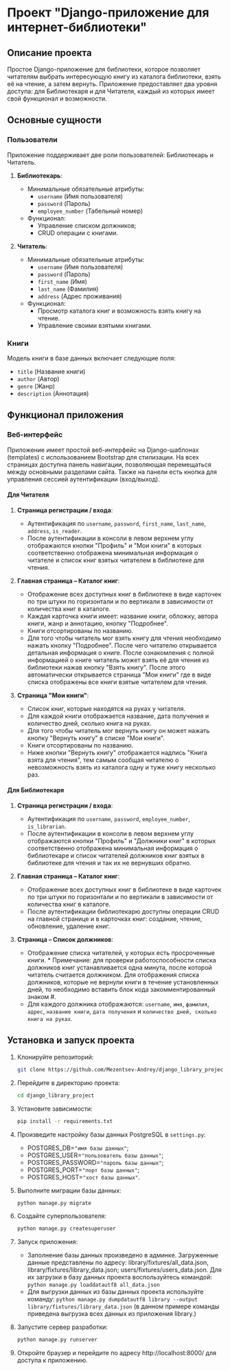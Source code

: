 # Проект "Django-приложение для интернет-библиотеки"

## Описание проекта

Простое Django-приложение для библиотеки, которое позволяет читателям выбрать интересующую книгу из каталога библиотеки, взять её на чтение, а затем вернуть. Приложение предоставляет два уровня доступа: для Библиотекаря и для Читателя, каждый из которых имеет свой функционал и возможности.

## Основные сущности

### Пользователи

Приложение поддерживает две роли пользователей: Библиотекарь и Читатель.

1. **Библиотекарь**:
   - Минимальные обязательные атрибуты:
     - `username` (Имя пользователя)
     - `password` (Пароль)
     - `employee_number` (Табельный номер)
   - Функционал:
     - Управление списком должников;
     - CRUD операции с книгами.
   
2. **Читатель**:
   - Минимальные обязательные атрибуты:
     - `username` (Имя пользователя)
     - `password` (Пароль)
     - `first_name` (Имя)
     - `last_name` (Фамилия)
     - `address` (Адрес проживания)
   - Функционал:
     - Просмотр каталога книг и возможность взять книгу на чтение.
     - Управление своими взятыми книгами.

### Книги

Модель книги в базе данных включает следующие поля:
- `title` (Название книги)
- `author` (Автор)
- `genre` (Жанр)
- `description` (Аннотация)

## Функционал приложения

### Веб-интерфейс

Приложение имеет простой веб-интерфейс на Django-шаблонах (templates) с использованием Bootstrap для стилизации. На всех страницах доступна панель навигации, позволяющая перемещаться между основными разделами сайта. Также на панели есть кнопка для управления сессией аутентификации (вход/выход).

#### Для Читателя

1. **Страница регистрации / входа**:
   - Аутентификация по `username`, `password`, `first_name`, `last_name`, `address`, `is_reader`.
   - После аутентификации в консоли в левом верхнем углу отображаются кнопки "Профиль" и "Мои книги" в которых соответственно отображена минимальная информация о читателе и список книг взятых читателем в библиотеке для чтения.
   
2. **Главная страница – Каталог книг**:
   - Отображение всех доступных книг в библиотеке в виде карточек по три штуки по горизонтали и по вертикали в зависимости от количества книг в каталоге.
   - Каждая карточка книги имеет: название книги, обложку, автора книги, жанр и аннотацию, кнопку "Подробнее".
   - Книги отсортированы по названию.
   - Для того чтобы читатель мог взять книгу для чтения необходимо нажать кнопку "Подробнее". После чего читателю открывается детальная информация о книге. После ознакомления с полной информацией о книге читатель может взять её для чтения из библиотеки нажав кнопку "Взять книгу". После этого автоматически открывается страница "Мои книги" где в виде списка отображены все книги взятые читателем для чтения.

3. **Страница "Мои книги"**:
   - Список книг, которые находятся на руках у читателя.
   - Для каждой книги отображается название, дата получения и количество дней, сколько книга на руках.
   - Для того чтобы читатель мог вернуть книгу он может нажать кнопку "Вернуть книгу" в списке "Мои книги".
   - Книги отсортированы по названию.
   - Ниже кнопки "Вернуть книгу" отображается надпись "Книга взята для чтения", тем самым сообщая читателю о невозможность взять из каталога одну и туже книгу несколько раз. 

#### Для Библиотекаря

1. **Страница регистрации / входа**:
   - Аутентификация по `username`, `password`, `employee_number`, `is_librarian`.
   - После аутентификации в консоли в левом верхнем углу отображаются кнопки "Профиль" и "Должники книг" в которых соответственно отображена минимальная информация о библиотекаре и список читателей должников книг взятых в библиотеке для чтения и так их не вернувших обратно.

2. **Главная страница – Каталог книг**:
   - Отображение всех доступных книг в библиотеке в виде карточек по три штуки по горизонтали и по вертикали в зависимости от количества книг в каталоге.
   - После аутентификации библиотекарю доступны операции CRUD на главной странице и в карточках книг: создание, чтение, обновление, удаление книг.

3. **Страница – Список должников**:
   - Отображение списка читателей, у которых есть просроченные книги. * Примечание: для проверки работоспособности списка должников книг устанавливается одна минута, после которой читатель считается должником. Для отображения списка должников, которые не вернули книги в течение установленных дней, то необходимо вставить блок кода закомментированный знаком #.
   - Для каждого должника отображаются: `username`, `имя`, `фамилия`, `адрес`, `название книги`, `дата получения` и `количество дней, сколько книга на руках`.

## Установка и запуск проекта

1. Клонируйте репозиторий:
   ```bash
   git clone https://github.com/Mezentsev-Andrey/django_library_project.git
   
2. Перейдите в директорию проекта:
   ```bash
   cd django_library_project
   
3. Установите зависимости:
   ```bash
   pip install -r requirements.txt

4. Произведите настройку базы данных PostgreSQL в `settings.py`:

    - POSTGRES_DB=`"имя базы данных"`;
    - POSTGRES_USER=`"пользователь базы данных"`;
    - POSTGRES_PASSWORD=`"пароль базы данных"`;
    - POSTGRES_PORT=`"порт базы данных"`;
    - POSTGRES_HOST=`"хост базы данных"`.
   
5. Выполните миграции базы данных:
   ```bash
   python manage.py migrate

6. Создайте суперпользователя:
   ```bash
   python manage.py createsuperuser
   
7. Запуск приложения:
    - Заполнение базы данных произведено в админке. Загруженные данные представлены по адресу: library/fixtures/all_data.json, library/fixtures/library_data.json; users/fixtures/users_data.json. Для их загрузки в базу данных проекта воспользуйтесь командой: `python manage.py loaddatautf8 all_data.json`
    - Для выгрузки данных из базы данных проекта используйте команду: `python manage.py dumpdatautf8 library --output library/fixtures/library_data.json` (в данном примере команды приведена выгрузка всех данных из приложения library.)

8. Запустите сервер разработки:
   ```bash
   python manage.py runserver

9. Откройте браузер и перейдите по адресу http://localhost:8000/ для доступа к приложению.
